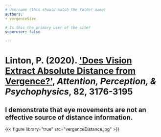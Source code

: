 ```yaml
---
# Username (this should match the folder name)
authors:
- vergenceSize

# Is this the primary user of the site?
superuser: false

---
```

# Linton, P. (2020). ['Does Vision Extract Absolute Distance from Vergence?'](https://link.springer.com/article/10.3758%2Fs13414-020-02006-1), _Attention, Perception, & Psychophysics_, 82, 3176-3195

## I demonstrate that eye movements are not an effective source of distance information. 

{{< figure library="true" src="vergenceDistance.jpg" >}}





